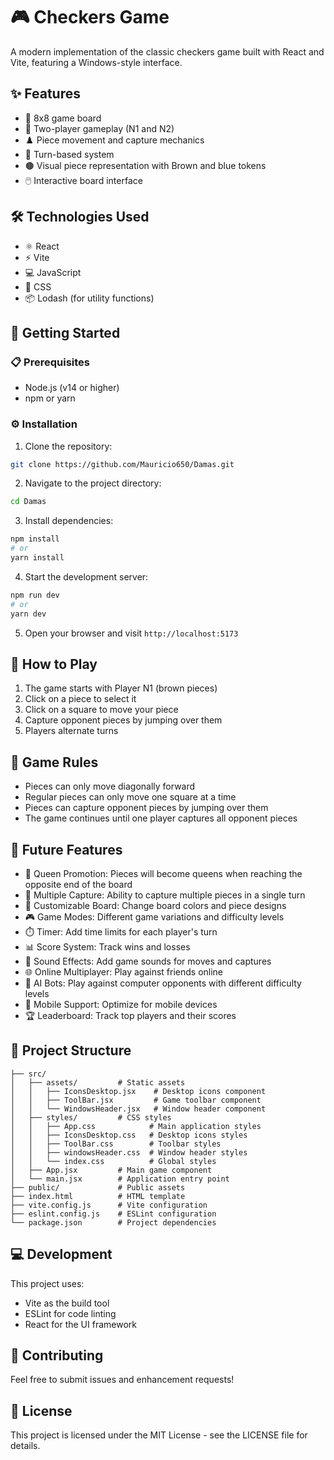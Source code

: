 # 🎮 Checkers Game

A modern implementation of the classic checkers game built with React and Vite, featuring a Windows-style interface.

## ✨ Features

- 🎲 8x8 game board
- 👥 Two-player gameplay (N1 and N2)
- ♟️ Piece movement and capture mechanics
- 🔄 Turn-based system
- 🟤 Visual piece representation with Brown and blue tokens
- 🖱️ Interactive board interface

## 🛠️ Technologies Used

- ⚛️ React
- ⚡ Vite
- 💻 JavaScript
- 🎨 CSS
- 📦 Lodash (for utility functions)

## 🚀 Getting Started

### 📋 Prerequisites

- Node.js (v14 or higher)
- npm or yarn

### ⚙️ Installation

1. Clone the repository:
```bash
git clone https://github.com/Mauricio650/Damas.git
```

2. Navigate to the project directory:
```bash
cd Damas
```

3. Install dependencies:
```bash
npm install
# or
yarn install
```

4. Start the development server:
```bash
npm run dev
# or
yarn dev
```

5. Open your browser and visit `http://localhost:5173`

## 🎯 How to Play

1. The game starts with Player N1 (brown pieces)
2. Click on a piece to select it
3. Click on a square to move your piece
4. Capture opponent pieces by jumping over them
5. Players alternate turns

## 📜 Game Rules

- Pieces can only move diagonally forward
- Regular pieces can only move one square at a time
- Pieces can capture opponent pieces by jumping over them
- The game continues until one player captures all opponent pieces

## 🔮 Future Features

- 👑 Queen Promotion: Pieces will become queens when reaching the opposite end of the board
- 🎯 Multiple Capture: Ability to capture multiple pieces in a single turn
- 🎨 Customizable Board: Change board colors and piece designs
- 🎮 Game Modes: Different game variations and difficulty levels
- ⏱️ Timer: Add time limits for each player's turn
- 📊 Score System: Track wins and losses
- 🎵 Sound Effects: Add game sounds for moves and captures
- 🌐 Online Multiplayer: Play against friends online
- 🤖 AI Bots: Play against computer opponents with different difficulty levels
- 📱 Mobile Support: Optimize for mobile devices
- 🏆 Leaderboard: Track top players and their scores

## 📁 Project Structure

```
├── src/
│   ├── assets/         # Static assets
│   │   ├── IconsDesktop.jsx    # Desktop icons component
│   │   ├── ToolBar.jsx         # Game toolbar component
│   │   └── WindowsHeader.jsx   # Window header component
│   ├── styles/         # CSS styles
│   │   ├── App.css            # Main application styles
│   │   ├── IconsDesktop.css   # Desktop icons styles
│   │   ├── ToolBar.css        # Toolbar styles
│   │   ├── windowsHeader.css  # Window header styles
│   │   └── index.css          # Global styles
│   ├── App.jsx         # Main game component
│   └── main.jsx        # Application entry point
├── public/             # Public assets
├── index.html          # HTML template
├── vite.config.js      # Vite configuration
├── eslint.config.js    # ESLint configuration
└── package.json        # Project dependencies
```

## 💻 Development

This project uses:
- Vite as the build tool
- ESLint for code linting
- React for the UI framework

## 🤝 Contributing

Feel free to submit issues and enhancement requests!

## 📄 License

This project is licensed under the MIT License - see the LICENSE file for details.